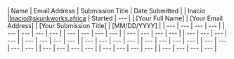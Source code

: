 | Name | Email Address | Submission Title | Date Submitted |
| Inacio |Inacio@skunkworks.africa | Started | --- |
| [Your Full Name] | [Your Email Address] | [Your Submission Title] | [MM/DD/YYYY] |
| --- | --- | --- | --- |
| --- | --- | --- | --- |
| --- | --- | --- | --- |
| --- | --- | --- | --- |
| --- | --- | --- | --- |
| --- | --- | --- | --- |
| --- | --- | --- | --- |
| --- | --- | --- | --- |
| --- | --- | --- | --- |
| --- | --- | --- | --- |
| --- | --- | --- | --- |
| --- | --- | --- | --- |

